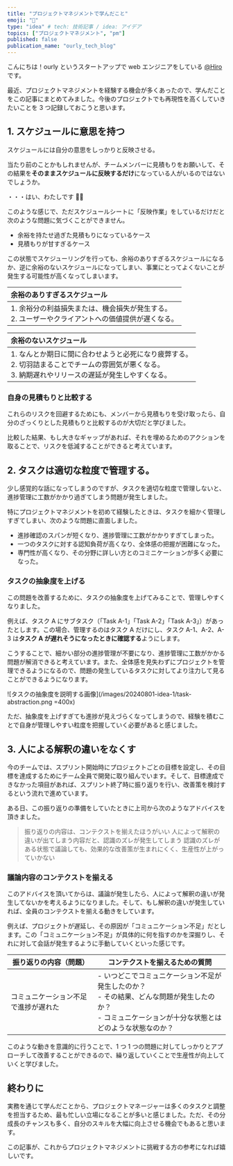 ```yaml
---
title: "プロジェクトマネジメントで学んだこと"
emoji: "🔖"
type: "idea" # tech: 技術記事 / idea: アイデア
topics: ["プロジェクトマネジメント", "pm"]
published: false
publication_name: "ourly_tech_blog"
---
```


こんにちは！ourly というスタートアップで web エンジニアをしている [@Hiro](https://x.com/hirox126)です。

最近、プロジェクトマネジメントを経験する機会が多くあったので、学んだことをこの記事にまとめてみました。今後のプロジェクトでも再現性を高くしていきたいことを 3 つ記録しておこうと思います。

## 1. スケジュールに意思を持つ

スケジュールには自分の意思をしっかりと反映させる。

当たり前のことかもしれませんが、チームメンバーに見積もりをお願いして、その結果を**そのままスケジュールに反映するだけ**になっている人がいるのではないでしょうか。

・・・はい、わたしです 🙋‍♂️

このような感じで、ただスケジュールシートに「反映作業」をしているだけだと次のような問題に気づくことができません。

- 余裕を持たせ過ぎた見積もりになっているケース
- 見積もりが甘すぎるケース

この状態でスケジューリングを行っても、余裕のありすぎるスケジュールになるか、逆に余裕のないスケジュールになってしまい、事業にとってよくないことが発生する可能性が高くなってしまいます。

| 余裕のありすぎるスケジュール |
| :---------------------- |
| 1. 余裕分の利益損失または、機会損失が発生する。<br>2. ユーザーやクライアントへの価値提供が遅くなる。 |

| 余裕のないスケジュール |
| :---------------------- |
| 1. なんとか期日に間に合わせようと必死になり疲弊する。<br>2. 切羽詰まることでチームの雰囲気が悪くなる。<br>3. 納期遅れやリリースの遅延が発生しやすくなる。 |

### 自身の見積もりと比較する

これらのリスクを回避するためにも、メンバーから見積もりを受け取ったら、自分のざっくりとした見積もりと比較するのが大切だと学びました。

比較した結果、もし大きなギャップがあれば、それを埋めるためのアクションを取ることで、リスクを低減することができると考えています。

## 2. タスクは適切な粒度で管理する。

少し感覚的な話になってしまうのですが、タスクを適切な粒度で管理しないと、進捗管理に工数がかかり過ぎてしまう問題が発生しました。

特にプロジェクトマネジメントを初めて経験したときは、タスクを細かく管理しすぎてしまい、次のような問題に直面しました。

- 進捗確認のスパンが短くなり、進捗管理に工数がかかりすぎてしまった。
- 一つのタスクに対する認知負荷が高くなり、全体感の把握が困難になった。
- 専門性が高くなり、その分野に詳しい方とのコミニケーションが多く必要になった。

### タスクの抽象度を上げる

この問題を改善するために、タスクの抽象度を上げてみることで、管理しやすくなりました。

例えば、タスク A にサブタスク（「Task A-1」「Task A-2」「Task A-3」）があったとします。この場合、管理するのはタスク A だけにし、タスク A-1、A-2、A-3 は**タスク A が遅れそうになったときに確認する**ようにします。

こうすることで、細かい部分の進捗管理が不要になり、進捗管理に工数がかかる問題が解消できると考えています。また、全体感を見失わずにプロジェクトを管理できるようになるので、問題の発生しているタスクに対してより注力して見ることができるようになります。

![タスクの抽象度を説明する画像](/images/20240801-idea-1/task-abstraction.png =400x)

ただ、抽象度を上げすぎても進捗が見えづらくなってしまうので、経験を積むことで自身が管理しやすい粒度を把握していく必要があると感じました。

## 3. 人による解釈の違いをなくす

今のチームでは、スプリント開始時にプロジェクトごとの目標を設定し、その目標を達成するためにチーム全員で開発に取り組んでいます。そして、目標達成できなかった項目があれば、スプリント終了時に振り返りを行い、改善策を検討するという流れで進めています。

ある日、この振り返りの準備をしていたときに上司から次のようなアドバイスを頂きました。

> 振り返りの内容は、コンテクストを揃えたほうがいい
> 人によって解釈の違いが出てしまう内容だと、認識のズレが発生してしまう
> 認識のズレがある状態で議論しても、効果的な改善策が生まれにくく、生産性が上がっていかない

### 議論内容のコンテクストを揃える

このアドバイスを頂いてからは、議論が発生したら、人によって解釈の違いが発生してないかを考えるようになりました。そして、もし解釈の違いが発生していれば、全員のコンテクストを揃える動きをしています。

例えば、プロジェクトが遅延し、その原因が「コミュニケーション不足」だとします。この「コミュニケーション不足」が具体的に何を指すのかを深掘りし、それに対して会話が発生するように手動していくといった感じです。

| 振り返りの内容（問題） | コンテクストを揃えるための質問 |
| ------------------ | ------------------------- |
| コミュニケーション不足で進捗が遅れた | - いつどこでコミュニケーション不足が発生したのか？<br>- その結果、どんな問題が発生したのか？<br>- コミュニケーションが十分な状態とはどのような状態なのか？ |

このような動きを意識的に行うことで、1 つ 1 つの問題に対してしっかりとアプローチして改善することができるので、繰り返していくことで生産性が向上していくと学びました。

## 終わりに

実務を通じて学んだことから、プロジェクトマネージャーは多くのタスクと調整を担当するため、最も忙しい立場になることが多いと感じました。ただ、その分成長のチャンスも多く、自分のスキルを大幅に向上させる機会でもあると思います。

この記事が、これからプロジェクトマネジメントに挑戦する方の参考になれば嬉しいです。
